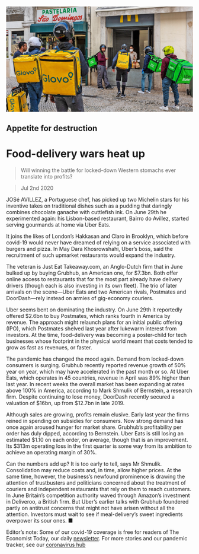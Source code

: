 ![](./images/20200704_WBP003_1.jpg)

## Appetite for destruction

# Food-delivery wars heat up

> Will winning the battle for locked-down Western stomachs ever translate into profits?

> Jul 2nd 2020

JOSé AVILLEZ, a Portuguese chef, has picked up two Michelin stars for his inventive takes on traditional dishes such as a pudding that daringly combines chocolate ganache with cuttlefish ink. On June 29th he experimented again: his Lisbon-based restaurant, Bairro do Avillez, started serving gourmands at home via Uber Eats.

It joins the likes of London’s Hakkasan and Claro in Brooklyn, which before covid-19 would never have dreamed of relying on a service associated with burgers and pizza. In May Dara Khosrowshahi, Uber’s boss, said the recruitment of such upmarket restaurants would expand the industry.

The veteran is Just Eat Takeaway.com, an Anglo-Dutch firm that in June bulked up by buying Grubhub, an American one, for $7.3bn. Both offer online access to restaurants that for the most part already have delivery drivers (though each is also investing in its own fleet). The trio of later arrivals on the scene—Uber Eats and two American rivals, Postmates and DoorDash—rely instead on armies of gig-economy couriers.

Uber seems bent on dominating the industry. On June 29th it reportedly offered $2.6bn to buy Postmates, which ranks fourth in America by revenue. The approach might relaunch plans for an initial public offering (IPO), which Postmates shelved last year after lukewarm interest from investors. At the time, food-delivery was becoming a poster-child for tech businesses whose footprint in the physical world meant that costs tended to grow as fast as revenues, or faster.

The pandemic has changed the mood again. Demand from locked-down consumers is surging. Grubhub recently reported revenue growth of 50% year on year, which may have accelerated in the past month or so. At Uber Eats, which operates in 45 countries, revenue in April was 89% higher than last year. In recent weeks the overall market has been expanding at rates above 100% in America, according to Mark Shmulik of Bernstein, a research firm. Despite continuing to lose money, DoorDash recently secured a valuation of $16bn, up from $12.7bn in late 2019.

Although sales are growing, profits remain elusive. Early last year the firms reined in spending on subsidies for consumers. Now strong demand has once again aroused hunger for market share. Grubhub’s profitability per order has duly dipped, according to Bernstein. Uber Eats is still losing an estimated $1.10 on each order, on average, though that is an improvement. Its $313m operating loss in the first quarter is some way from its ambition to achieve an operating margin of 30%.

Can the numbers add up? It is too early to tell, says Mr Shmulik. Consolidation may reduce costs and, in time, allow higher prices. At the same time, however, the business’s newfound prominence is drawing the attention of trustbusters and politicians concerned about the treatment of couriers and independent restaurants that rely on them to reach customers. In June Britain’s competition authority waved through Amazon’s investment in Deliveroo, a British firm. But Uber’s earlier talks with Grubhub foundered partly on antitrust concerns that might not have arisen without all the attention. Investors must wait to see if meal-delivery’s sweet ingredients overpower its sour ones. ■

Editor’s note: Some of our covid-19 coverage is free for readers of The Economist Today, our daily [newsletter](https://www.economist.com/https://my.economist.com/user#newsletter). For more stories and our pandemic tracker, see our [coronavirus hub](https://www.economist.com//news/2020/03/11/the-economists-coverage-of-the-coronavirus)